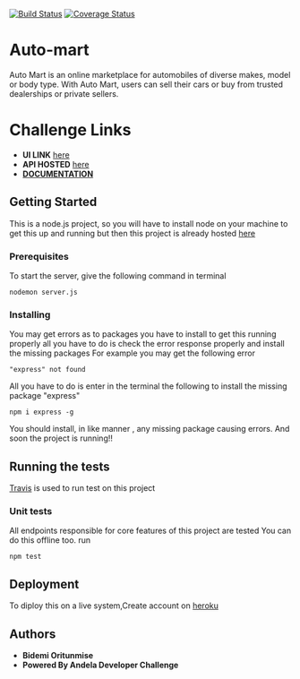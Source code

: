 [![Build Status](https://travis-ci.org/coolbop1/automart.svg?branch=develop)](https://travis-ci.org/coolbop1/automart)
[![Coverage Status](https://coveralls.io/repos/github/coolbop1/automart/badge.svg?branch=develop)](https://coveralls.io/github/coolbop1/automart?branch=develop)
# Auto-mart
Auto Mart is an online marketplace for automobiles of diverse makes, model or body type. With Auto Mart, users can sell their cars or buy from trusted dealerships or private sellers.

# Challenge Links
* **UI LINK** [here](https://coolbop1.github.io/automart/index.html) 
* **API HOSTED** [here](https://thawing-beach-89294.herokuapp.com/)
* **[DOCUMENTATION](https://app.swaggerhub.com/apis-docs/coolbop/AutoMart/v1#/default/post_api_v1_auth_signup)**

## Getting Started
This is a node.js project, so you will have to install node  on your machine to get this up and running 
but then this project is already hosted [here](https://thawing-beach-89294.herokuapp.com/) 

### Prerequisites
To start the server, give the following command in terminal
```
nodemon server.js
```

### Installing
You may get errors as to packages you have to install to get this running properly
all you have to do is check the error response properly and install the missing packages
For example you may get the following error
```
"express" not found
```
All  you have to do is enter in the terminal the following to install the missing package "express"
```
npm i express -g
```
You should install, in like manner , any missing package causing errors. 
And soon the project is running!!

## Running the tests
[Travis](https://travis-ci.org/coolbop1/automart) is used to run test on this project

### Unit tests
All endpoints responsible for core features of this project are tested 
You can do this offline too. run
```
npm test
```

## Deployment
To diploy this on a live system,Create account on [heroku](https://herokuapp.com/) 


## Authors
* **Bidemi Oritunmise** 
* **Powered By Andela Developer Challenge** 




